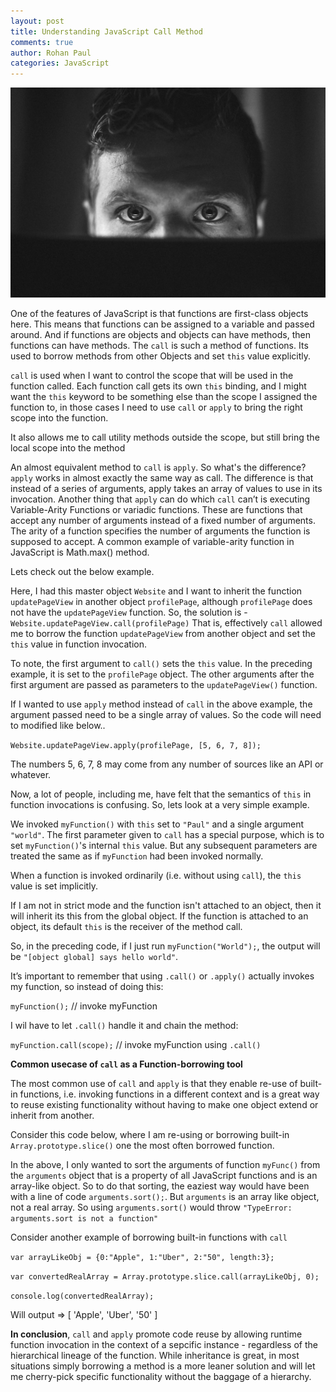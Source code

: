 ```yaml
---
layout: post
title: Understanding JavaScript Call Method
comments: true
author: Rohan Paul
categories: JavaScript
---
```

<img src="/images/fulls/call-function.jpg" class="fit image">

One of the features of JavaScript is that functions are first-class objects here. This means that functions can be assigned to a variable and passed around. And if functions are objects and objects can have methods, then functions can have methods. The ``call`` is such a method of functions. Its used to borrow methods from other Objects and set ``this`` value explicitly.

`call` is used when I want to control the scope that will be used in the function called.  Each function call gets its own ``this`` binding, and I might want the ``this`` keyword to be something else than the scope I assigned the function to, in those cases I need to use `call` or `apply` to bring the right scope into the function.

It also allows me to call utility methods outside the scope, but still bring the local scope into the method

An almost equivalent method to `call` is `apply`. So what's the difference? `apply` works in almost exactly the same way as call. The difference is that instead of a series of arguments, apply takes an array of values to use in its invocation. Another thing that ``apply`` can do which ``call`` can’t is executing Variable-Arity Functions or variadic functions. These are functions that accept any number of arguments instead of a fixed number of arguments. The arity of a function specifies the number of arguments the function is supposed to accept. A common example of variable-arity function in JavaScript is Math.max() method.

Lets check out the below example.

<script src="https://gist.github.com/rohan-paul/8c6087c65845b8b3ba25fd5ea8a8e70d.js"></script>

Here, I had this master object `Website` and I want to inherit the function `updatePageView` in another object `profilePage`, although `profilePage` does not have the `updatePageView` function.  So, the solution is  - ``Website.updatePageView.call(profilePage)``
That is, effectively ``call`` allowed me to borrow the function ``updatePageView`` from another object and set the ``this`` value in function invocation. 


To note, the first argument to ``call()`` sets the ``this`` value. In the preceding example, it is set to the `profilePage` object. The other arguments after the first argument are passed as parameters to the ``updatePageView()`` function.

If I wanted to use ``apply`` method instead of ``call`` in the above example, the argument passed need to be a single array of values. So the code will need to modified like below..

``Website.updatePageView.apply(profilePage, [5, 6, 7, 8]);``

The numbers 5, 6, 7, 8 may come from any number of sources like an API or whatever.

Now, a lot of people, including me, have felt that the semantics of ``this`` in function invocations is confusing. So, lets look at a very simple example.

<script src="https://gist.github.com/rohan-paul/cb573154036c1a330f55929389bf8a31.js"></script>

We invoked ``myFunction()`` with ``this`` set to ``"Paul"`` and a single argument ``"world"``. The first parameter given to ``call`` has a special purpose, which is to set ``myFunction()``'s internal ``this`` value. But any subsequent parameters are treated the same as if ``myFunction`` had been invoked normally. 

When a function is invoked ordinarily (i.e. without using ``call``), the ``this`` value is set implicitly.


If I am not in strict mode and the function isn't attached to an object, then it will inherit its this from the global object. If the function is attached to an object, its default ``this`` is the receiver of the method call. 

So, in the preceding code, if I just run ``myFunction("World");``, the output will be ``"[object global] says hello world"``.


It’s important to remember that using ``.call()`` or ``.apply()`` actually invokes my function, so instead of doing this:

``myFunction();`` // invoke myFunction

I wil have to let ``.call()`` handle it and chain the method:

``myFunction.call(scope);`` // invoke myFunction using ``.call()``
       

**Common usecase of ``call`` as a Function-borrowing tool**


The most common use of ``call`` and ``apply`` is that they enable re-use of built-in functions, i.e. invoking functions in a different context and is a great way to reuse existing functionality without having to make one object extend or inherit from another. 

Consider this code below, where I am re-using or borrowing built-in ``Array.prototype.slice()`` one the most often borrowed function.

<script src="https://gist.github.com/rohan-paul/4d7ebc874938659831d1196d312eb46e.js"></script>

In the above, I only wanted to sort the arguments of function ``myFunc()`` from the ``arguments`` object that is a property of all JavaScript functions and is an array-like object. So to do that sorting, the eaziest way would have been with a line of code ``arguments.sort();``. But ``arguments`` is an array like object, not a real array. So using ``arguments.sort()`` would throw ``"TypeError: arguments.sort is not a function"``

Consider another example of borrowing built-in functions with ``call``


``var arrayLikeObj = {0:"Apple", 1:"Uber", 2:"50", length:3};``

``var convertedRealArray = Array.prototype.slice.call(arrayLikeObj, 0);``

``console.log(convertedRealArray);``

Will output => [ 'Apple', 'Uber', '50' ]

      

**In conclusion**, ``call`` and ``apply`` promote code reuse by allowing runtime function invocation in the context of a sepcific instance - regardless of the hierarchical lineage of the function. While inheritance is great, in most situations simply borrowing a method is a more leaner solution and will let me cherry-pick specific functionality without the baggage of a hierarchy.